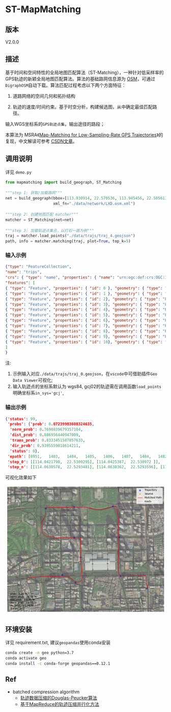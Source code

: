 # ST-MapMatching

## 版本

V2.0.0

## 描述

基于时间和空间特性的全局地图匹配算法（ST-Matching），一种针对低采样率的GPS轨迹的新颖全局地图匹配算法。算法的基础路网信息源为 [OSM](https://wiki.openstreetmap.org/wiki/Main_Page)，可通过`DigraphOSM`自动下载。算法匹配过程考虑以下两个方面特征：

1. 道路网络的空间几何和拓扑结构

2. 轨迹的速度/时间约束。基于时空分析，构建候选图，从中确定最佳匹配路径。

输入WGS坐标系的`GPS轨迹点集`，输出途径的路段；

本算法为 MSRA《[Map-Matching for Low-Sampling-Rate GPS Trajectories](https://www.microsoft.com/en-us/research/publication/map-matching-for-low-sampling-rate-gps-trajectories/)》的复现，中文解读可参考 [CSDN文章](https://blog.csdn.net/qq_43281895/article/details/103145327)。

## 调用说明

详见 `demo.py`

```python
from mapmatching import build_geograph, ST_Matching

"""step 1: 获取/加载路网"""
net = build_geograph(bbox=[113.930914, 22.570536, 113.945456, 22.585613],
                     xml_fn="./data/network/LXD.osm.xml")

"""step 2: 创建地图匹配 matcher"""
matcher = ST_Matching(net=net)

"""step 3: 加载轨迹点集合，以打石一路为例"""
traj = matcher.load_points("./data/trajs/traj_4.geojson")
path, info = matcher.matching(traj, plot=True, top_k=5)
```

### 输入示例

```json
{"type": "FeatureCollection",
"name": "trips",
"crs": { "type": "name", "properties": { "name": "urn:ogc:def:crs:OGC:1.3:CRS84" } },
"features": [
{ "type": "Feature", "properties": { "id": 0 }, "geometry": { "type": "Point", "coordinates": [ 114.042192099217814, 22.530825799254831 ] } },
{ "type": "Feature", "properties": { "id": 1 }, "geometry": { "type": "Point", "coordinates": [ 114.048087551857591, 22.53141414915628 ] } },
{ "type": "Feature", "properties": { "id": 2}, "geometry": { "type": "Point", "coordinates": [ 114.050457097022772, 22.530254493344991 ] } },
{ "type": "Feature", "properties": { "id": 3}, "geometry": { "type": "Point", "coordinates": [ 114.051374300525396, 22.534269663922935 ] } },
{ "type": "Feature", "properties": { "id": 4}, "geometry": { "type": "Point", "coordinates": [ 114.050237176637481, 22.537490331019249 ] } },
{ "type": "Feature", "properties": { "id": 5}, "geometry": { "type": "Point", "coordinates": [ 114.045217471559866, 22.54216729753638 ] } },
{ "type": "Feature", "properties": { "id": 6}, "geometry": { "type": "Point", "coordinates": [ 114.050182240637483, 22.542416259019245 ] } },
{ "type": "Feature", "properties": { "id": 7}, "geometry": { "type": "Point", "coordinates": [ 114.056957680637467, 22.542526131019244 ] } },
{ "type": "Feature", "properties": { "id": 8}, "geometry": { "type": "Point", "coordinates": [ 114.058074914718418, 22.537513356219687 ] } },
{ "type": "Feature", "properties": { "id": 9}, "geometry": { "type": "Point", "coordinates": [ 114.058331080637473, 22.531227627019256 ] } },
{ "type": "Feature", "properties": { "id": 10}, "geometry": { "type": "Point", "coordinates": [ 114.062890768637473, 22.529213307019258 ] } }
]
}
```

注:

1. 示例输入对应`./data/trajs/traj_0.geojson`，在`vscode`中可借助插件`Geo Data Viewer`可视化;
2. 输入轨迹点的坐标系默认为 wgs84, gcj02的轨迹需在调用函数`load_points`明确坐标系`in_sys='gcj'`,

### 输出示例

```json
{'status': 99,
 'probs': {'prob': 0.07239983608324635,
  'norm_prob': 0.7690839679357104,
  'dist_prob': 0.886956440947009,
  'trans_prob': 0.8333451587857633,
  'dir_prob': 0.9395559018614211,
  'status': 0},
 'epath': [8951,   1403,   1404,   1405,   1406,   1407,   1484,   1482, 1483,   1466, 118095, 118096,   1467,   1468,   1469,   1470, 1471,   1472,   1473,   1474, 117158, 122957, 122958, 117450, 117451, 117452, 117453, 122849, 122850, 117121, 117122,  96813, 96814,  96815,  96816,  96817,  96789, 122869,    771,  23786, 23808, 122874, 117741, 117742, 117743, 123309, 123310, 123311, 123312, 123313, 123314, 123315, 123316, 123317, 123318,   1536, 76069,   1537, 117105,    650,    651,    652,    653,    654, 655,    656,    657,    658, 124425, 124426, 124427, 124428, 118053, 118054,   1582,   1581,   1580,   1420,    531,   1645,  139265],
 'step_0': [[114.0421798,  22.5309295], [114.0425387,  22.530972 ]],
 'step_n': [[114.0630578,  22.5293481], [114.0630362,  22.5293596], [114.0628913,  22.5293602]])}
```

可视化效果如下

![](.fig/map_matching_futian.png)

## 环境安装

详见 requirement.txt, 建议`geopandas`使用conda安装

```bash
conda create -n geo python=3.7
conda activate geo
conda install -c conda-forge geopandas==0.12.1
```

## Ref

- batched compression algorithm
  - [轨迹数据压缩的Douglas-Peucker算法](https://zhuanlan.zhihu.com/p/136286488)
  - [基于MapReduce的轨迹压缩并行化方法](http://www.xml-data.org/JSJYY/2017-5-1282.htm)
